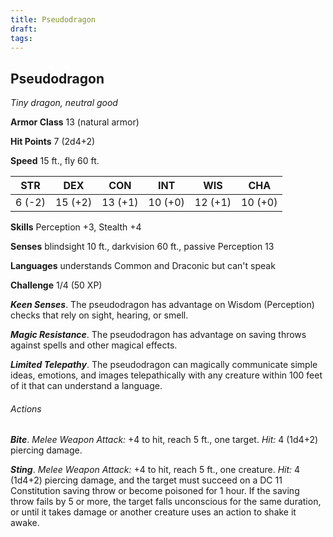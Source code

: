 ```yaml
---
title: Pseudodragon
draft: 
tags:
---
```


## Pseudodragon

*Tiny dragon, neutral good*

**Armor Class** 13 (natural armor)

**Hit Points** 7 (2d4+2)

**Speed** 15 ft., fly 60 ft.

| STR    | DEX     | CON     | INT     | WIS     | CHA     |
|--------|---------|---------|---------|---------|---------|
| 6 (-2) | 15 (+2) | 13 (+1) | 10 (+0) | 12 (+1) | 10 (+0) |

**Skills** Perception +3, Stealth +4

**Senses** blindsight 10 ft., darkvision 60 ft., passive Perception 13

**Languages** understands Common and Draconic but can't speak

**Challenge** 1/4 (50 XP)

***Keen Senses***. The pseudodragon has advantage on Wisdom (Perception) checks that rely on sight, hearing, or smell.

***Magic Resistance***. The pseudodragon has advantage on saving throws against spells and other magical effects.

***Limited Telepathy***. The pseudodragon can magically communicate simple ideas, emotions, and images telepathically with any creature within 100 feet of it that can understand a language.

###### Actions

***Bite***. *Melee Weapon Attack:* +4 to hit, reach 5 ft., one target. *Hit:* 4 (1d4+2) piercing damage.

***Sting***. *Melee Weapon Attack:* +4 to hit, reach 5 ft., one creature. *Hit:* 4 (1d4+2) piercing damage, and the target must succeed on a DC 11 Constitution saving throw or become poisoned for 1 hour. If the saving throw fails by 5 or more, the target falls unconscious for the same duration, or until it takes damage or another creature uses an action to shake it awake.